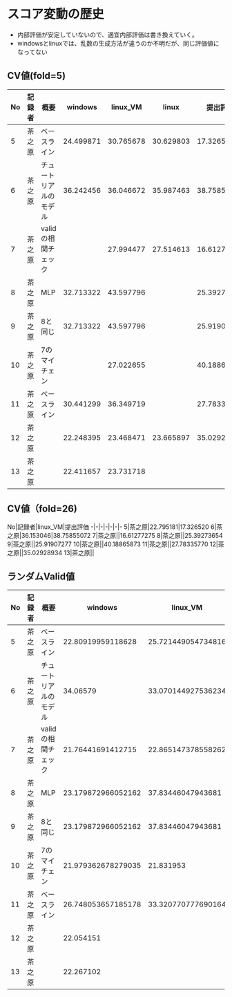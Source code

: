 # スコア変動の歴史
* 内部評価が安定していないので、適宜内部評価は書き換えていく。
* windowsとlinuxでは、乱数の生成方法が違うのか不明だが、同じ評価値になってない

## CV値(fold=5)
No|記録者|概要|windows|linux_VM|linux|提出評価
-|-|-|-|-|-|-
5|茶之原|ベースライン|24.499871|30.765678|30.629803|17.326520
6|茶之原|チュートリアルのモデル|36.242456|36.046672|35.987463|38.75855072
7|茶之原|validの相関チェック||27.994477|27.514613|16.61277275
8|茶之原|MLP|32.713322|43.597796||25.39273654
9|茶之原|8と同じ|32.713322|43.597796||25.91907277
10|茶之原|7のマイチェン||27.022655||40.18865873
11|茶之原|ベースライン|30.441299|36.349719||27.78335770
12|茶之原||22.248395|23.468471|23.665897|35.02928934
13|茶之原||22.411657|23.731718

## CV値（fold=26)
No|記録者|linux_VM|提出評価
-|-|-|-|-|-|-
5|茶之原|22.795181|17.326520
6|茶之原|36.153046|38.75855072
7|茶之原||16.61277275
8|茶之原||25.39273654
9|茶之原||25.91907277
10|茶之原||40.18865873
11|茶之原||27.78335770
12|茶之原||35.02928934
13|茶之原||


## ランダムValid値
No|記録者|概要|windows|linux_VM|linux|提出評価
-|-|-|-|-|-|-
5|茶之原|ベースライン|22.80919959118628|25.721449054734816||17.326520
6|茶之原|チュートリアルのモデル|34.06579|33.070144927536234||38.75855072
7|茶之原|validの相関チェック|21.76441691412715|22.865147378558262||16.61277275
8|茶之原|MLP|23.179872966052162|37.83446047943681||25.39273654
9|茶之原|8と同じ|23.179872966052162|37.83446047943681||25.91907277
10|茶之原|7のマイチェン|21.979362678279035|21.831953||40.18865873
11|茶之原|ベースライン|26.748053657185178|33.320770777690164||27.78335770
12|茶之原||22.054151||21.598404|35.02928934
13|茶之原||22.267102